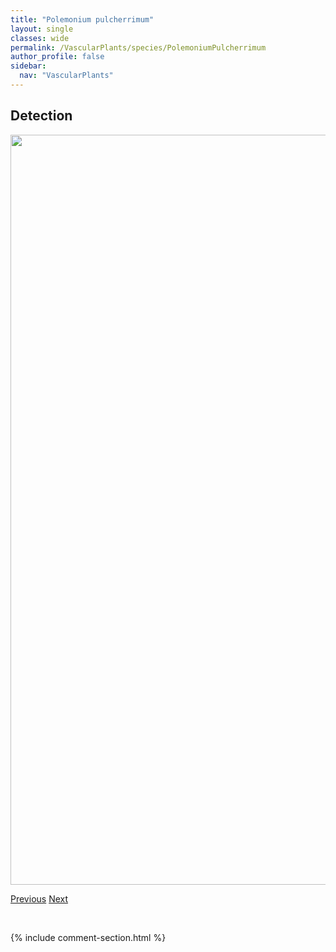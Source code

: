 ```yaml
---
title: "Polemonium pulcherrimum"
layout: single
classes: wide
permalink: /VascularPlants/species/PolemoniumPulcherrimum
author_profile: false
sidebar:
  nav: "VascularPlants"
---
```


<h2>Detection</h2>

<a href="https://drive.google.com/uc?export=view&id=1ZVldqy5EXcsRnsm6GUfwdCaOC9VfCvrj">
<img src="https://drive.google.com/uc?export=view&id=1ZVldqy5EXcsRnsm6GUfwdCaOC9VfCvrj" height = "1200" width = "800">
</a>


<a href="/DevelopmentWebsite/VascularPlants/species/PolemoniumAcutiflorum" class="pagination--pager" title="Tall Jacob's Ladder">Previous</a> <a href="/DevelopmentWebsite/VascularPlants/species/PolemoniumViscosum" class="pagination--pager" title="Polemonium viscosum">Next</a>

<p>&nbsp;</p>

{% include comment-section.html %}
